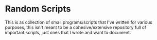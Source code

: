 # Random Scripts

This is as collection of small programs/scripts that I've written for various purposes, this isn't meant to be a cohesive/extensive repository full of important scripts, just ones that I wrote and want to document.